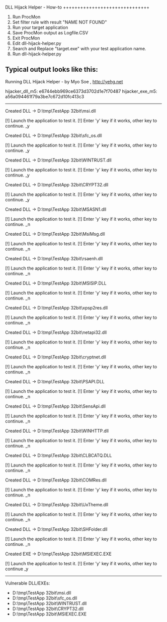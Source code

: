 DLL Hijack Helper - How-to
++++++++++++++++++++++++++++++

1. Run ProcMon
2. Set filter rule with result "NAME NOT FOUND"
3. Run your target application
4. Save ProcMon output as Logfile.CSV
5. Exit ProcMon
6. Edit dll-hijack-helper.py
7. Search and Replace "target.exe" with your test application name.
5. Run dll-hijack-helper.py

Typical output looks like this:
------------------------------------------


Running DLL Hijack Helper - by Myo Soe , http://yehg.net


hijacker_dll_m5: e6744ebb969ce6373d3702d1e7f70487
hijacker_exe_m5: a56a094461f79a3be7c672d10fc413c3

----------------------------------


Created DLL -> D:\tmp\TestApp 32bit\msi.dll


[!] Launch the application to test it.
[!] Enter 'y' key if it works, other key to continue.
_y

Created DLL -> D:\tmp\TestApp 32bit\sfc_os.dll


[!] Launch the application to test it.
[!] Enter 'y' key if it works, other key to continue.
_y

Created DLL -> D:\tmp\TestApp 32bit\WINTRUST.dll


[!] Launch the application to test it.
[!] Enter 'y' key if it works, other key to continue.
_y

Created DLL -> D:\tmp\TestApp 32bit\CRYPT32.dll


[!] Launch the application to test it.
[!] Enter 'y' key if it works, other key to continue.
_y

Created DLL -> D:\tmp\TestApp 32bit\MSASN1.dll


[!] Launch the application to test it.
[!] Enter 'y' key if it works, other key to continue.
_n

Created DLL -> D:\tmp\TestApp 32bit\MsiMsg.dll


[!] Launch the application to test it.
[!] Enter 'y' key if it works, other key to continue.
_n

Created DLL -> D:\tmp\TestApp 32bit\rsaenh.dll


[!] Launch the application to test it.
[!] Enter 'y' key if it works, other key to continue.
_n

Created DLL -> D:\tmp\TestApp 32bit\MSISIP.DLL


[!] Launch the application to test it.
[!] Enter 'y' key if it works, other key to continue.
_n

Created DLL -> D:\tmp\TestApp 32bit\xpsp2res.dll


[!] Launch the application to test it.
[!] Enter 'y' key if it works, other key to continue.
_n

Created DLL -> D:\tmp\TestApp 32bit\netapi32.dll


[!] Launch the application to test it.
[!] Enter 'y' key if it works, other key to continue.
_n

Created DLL -> D:\tmp\TestApp 32bit\cryptnet.dll


[!] Launch the application to test it.
[!] Enter 'y' key if it works, other key to continue.
_n

Created DLL -> D:\tmp\TestApp 32bit\PSAPI.DLL


[!] Launch the application to test it.
[!] Enter 'y' key if it works, other key to continue.
_n

Created DLL -> D:\tmp\TestApp 32bit\SensApi.dll


[!] Launch the application to test it.
[!] Enter 'y' key if it works, other key to continue.
_n

Created DLL -> D:\tmp\TestApp 32bit\WINHTTP.dll


[!] Launch the application to test it.
[!] Enter 'y' key if it works, other key to continue.
_n

Created DLL -> D:\tmp\TestApp 32bit\CLBCATQ.DLL


[!] Launch the application to test it.
[!] Enter 'y' key if it works, other key to continue.
_n

Created DLL -> D:\tmp\TestApp 32bit\COMRes.dll


[!] Launch the application to test it.
[!] Enter 'y' key if it works, other key to continue.
_n

Created DLL -> D:\tmp\TestApp 32bit\UxTheme.dll


[!] Launch the application to test it.
[!] Enter 'y' key if it works, other key to continue.
_n

Created DLL -> D:\tmp\TestApp 32bit\SHFolder.dll


[!] Launch the application to test it.
[!] Enter 'y' key if it works, other key to continue.
_n

Created EXE -> D:\tmp\TestApp 32bit\MSIEXEC.EXE


[!] Launch the application to test it.
[!] Enter 'y' key if it works, other key to continue
_y

------------------------------
Vulnerable DLL/EXEs:

 - D:\tmp\TestApp 32bit\msi.dll
 - D:\tmp\TestApp 32bit\sfc_os.dll
 - D:\tmp\TestApp 32bit\WINTRUST.dll
 - D:\tmp\TestApp 32bit\CRYPT32.dll
 - D:\tmp\TestApp 32bit\MSIEXEC.EXE
